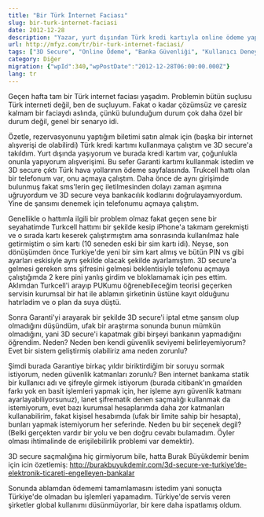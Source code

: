 ```yaml
---
title: "Bir Türk İnternet Faciası"
slug: bir-turk-internet-faciasi
date: 2012-12-28
description: "Yazar, yurt dışından Türk kredi kartıyla online ödeme yapmaya çalışırken 3D Secure zorunluluğu nedeniyle yaşadığı internet faciasını ve Türk bankalarının esnek olmayan güvenlik katmanlarını eleştiriyor. Türkiye'deki servislerin global kullanıcıları yeterince dikkate almadığı vurgulanıyor."
url: http://mfyz.com/tr/bir-turk-internet-faciasi/
tags: ["3D Secure", "Online Ödeme", "Banka Güvenliği", "Kullanıcı Deneyimi", "Yurt Dışı Yaşam", "Türk Bankaları", "Garanti Bankası", "İnternet Bankacılığı", "E-ticaret", "Global Kullanılabilirlik"]
category: Diğer
migration: {"wpId":340,"wpPostDate":"2012-12-28T06:00:00.000Z"}
lang: tr
---
```


Geçen hafta tam bir Türk internet faciası yaşadım. Problemin bütün suçlusu Türk interneti değil, ben de suçluyum. Fakat o kadar çözümsüz ve çaresiz kalmam bir faciaydı aslında, çünkü bulunduğum durum çok daha özel bir durum değil, genel bir senaryo idi.

Özetle, rezervasyonunu yaptığım biletimi satın almak için (başka bir internet alışverişi de olabilirdi) Türk kredi kartımı kullanmaya çalıştım ve 3D secure'a takıldım. Yurt dışında yaşıyorum ve burada kredi kartım var, çoğunlukla onunla yapıyorum alışverişimi. Bu sefer Garanti kartımı kullanmak istedim ve 3D secure çıktı Türk hava yollarının ödeme sayfalasında. Trukcell hattı olan bir telefonum var, onu açmaya çalıştım. Daha önce de aynı girişimde bulunmuş fakat sms'lerin geç iletilmesinden dolayı zaman aşımına uğruyordum ve 3D secure veya bankacılık kodlarını doğrulayamıyordum. Yine de şansımı denemek için telefonumu açmaya çalıştım.

Genellikle o hattımla ilgili bir problem olmaz fakat geçen sene bir seyahatimde Turkcell hattımı bir şekilde kesip iPhone'a takmam gerekmişti ve o sırada kartı keserek çalıştırmıştım ama sonrasında kullanılmaz hale getirmiştim o sim kartı (10 seneden eski bir sim kartı idi). Neyse, son dönüşümden önce Turkiye'de yeni bir sim kart almış ve bütün PIN vs gibi ayarları eskisiyle aynı şekilde olacak şekilde ayarlamıştım. 3D secure'a gelmesi gereken sms şifresini gelmesi beklentisiyle telefonu açmaya çalıştığımda 2 kere pini yanlış girdim ve bloklamamak için pes ettim. Aklımdan Turkcell'i arayıp PUKumu öğrenebileceğim teorisi geçerken servisin kurumsal bir hat ile ablamın şirketinin üstüne kayıt olduğunu hatırladim ve o plan da suya düştü.

Sonra Garanti'yi arayarak bir şekilde 3D secure'i iptal etme şansım olup olmadığını düşündüm, ufak bir araştırma sonunda bunun mümkün olmadığını, yani 3D secure'i kapatmak gibi birşeyi bankanın yapmadığını öğrendim. Neden? Neden ben kendi güvenlik seviyemi belirleyemiyorum? Evet bir sistem geliştirmiş olabiliriz ama neden zorunlu?

Şimdi burada Garantiye birkaç yıldır biriktirdiğim bir soruyu sormak istiyorum, neden güvenlik katmanları zorunlu? Ben internet bankama statik bir kullanıcı adı ve şifreyle girmek istiyorum (burada citibank'ın gmaılden farkı yok en basit işlemleri yapmak için, her işleme ayrı güvenlik katmanı ayarlayabiliyorsunuz), lanet şifrematik denen saçmalığı kullanmak da istemiyorum, evet bazı kurumsal hesaplarımda daha zor katmanları kullanabilirim, fakat kişisel hesabımda (ufak bir limite sahip bir hesapta), bunları yapmak istemiyorum her seferinde. Neden bu bir seçenek degil? (Belki gerçekten vardır bir yolu ve ben doğru cevabı bulamadım. Öyler olması ihtimalinde de erişilebilirlik problemi var demektir).

3D secure saçmalığına hiç girmiyorum bile, hatta Burak Büyükdemir benim için icin özetlemiş: http://burakbuyukdemir.com/3d-secure-ve-turkiye’de-elektronik-ticareti-engelleyen-bankalar

Sonunda ablamdan ödememi tamamlamasını istedim yani sonuçta Türkiye'de olmadan bu işlemleri yapamadım. Türkiye'de servis veren şirketler global kullanımı düsünmüyorlar, bir kere daha ispatlamış oldum.